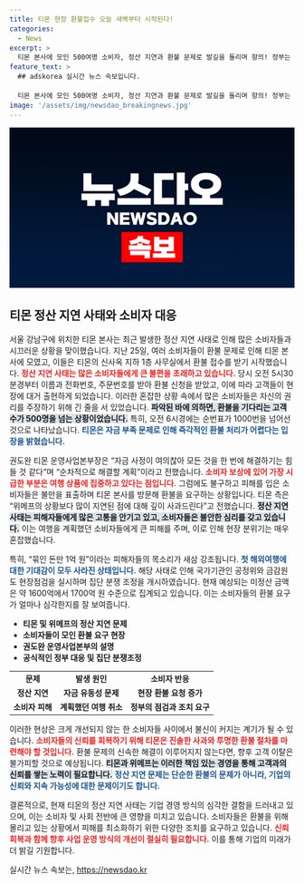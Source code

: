 ```yaml
---
title: 티몬 현장 환불접수 오늘 새벽부터 시작된다!
categories:
  - News
excerpt: >
  티몬 본사에 모인 500여명 소비자, 정산 지연과 환불 문제로 발길을 돌리며 항의! 정부는 합동 점검 착수, 위메프와 티몬의 미정산 금액은 무려 1700억 원에 달해. 지금 이 순간, 피해자들의 정서와 위기 상황이 고조되고 있다. 클릭 필수!
feature_text: >
  ## adskorea 실시간 뉴스 속보입니다.

  티몬 본사에 모인 500여명 소비자, 정산 지연과 환불 문제로 발길을 돌리며 항의! 정부는 합동 점검 착수, 위메프와 티몬의 미정산 금액은 무려 1700억 원에 달해. 지금 이 순간, 피해자들의 정서와 위기 상황이 고조되고 있다. 클릭 필수!
image: '/assets/img/newsdao_breakingnews.jpg'
---
```


<p><img src="/assets/img/newsdao_breakingnews.jpg" alt="adskorea 속보" /></p>

<h2 data-ke-size="size26">티몬 정산 지연 사태와 소비자 대응</h2>

<p data-ke-size="size16">
서울 강남구에 위치한 티몬 본사는 최근 발생한 정산 지연 사태로 인해 많은 소비자들과 시끄러운 상황을 맞이했습니다. 지난 25일, 여러 소비자들이 환불 문제로 인해 티몬 본사에 모였고, 이들은 티몬의 신사옥 지하 1층 사무실에서 환불 접수를 받기 시작했습니다. <b><span style="color: #ee2323;">정산 지연 사태는 많은 소비자들에게 큰 불편을 초래하고 있습니다.</span></b> 당시 오전 5시30분경부터 이름과 전화번호, 주문번호를 받아 환불 신청을 받았고, 이에 따라 고객들이 현장에 대거 출현하게 되었습니다. 이러한 혼잡한 상황 속에서 많은 소비자들은 자신의 권리를 주장하기 위해 긴 줄을 서 있었습니다. 
<b><span style="background-color: #21538527;">파악된 바에 의하면, 환불을 기다리는 고객 수가 500명을 넘는 상황이었습니다.</span></b> 특히, 오전 6시경에는 순번표가 1000번을 넘어선 것으로 나타났습니다. <b><span style="color: #1a5490;">티몬은 자금 부족 문제로 인해 즉각적인 환불 처리가 어렵다는 입장을 밝혔습니다.</span></b>
</p>

<p data-ke-size="size16">
권도완 티몬 운영사업본부장은 “자금 사정이 여의찮아 모든 것을 한 번에 해결하기는 힘들 것 같다”며 “순차적으로 해결할 계획”이라고 전했습니다. <b><span style="color: #ee2323;">소비자 보상에 있어 가장 시급한 부분은 여행 상품에 집중하고 있다는 점입니다.</span></b> 그럼에도 불구하고 피해를 입은 소비자들은 불만을 표출하며 티몬 본사를 방문해 환불을 요구하는 상황입니다. 티몬 측은 “위메프의 상황보다 많이 지연된 점에 대해 깊이 사과드린다”고 전했습니다. 
<b><span style="background-color: #21538527;">정산 지연 사태는 피해자들에게 많은 고통을 안기고 있고, 소비자들은 불안한 심리를 갖고 있습니다.</span></b> 이는 여행을 계획했던 소비자들에게 큰 피해를 주며, 이로 인해 현장 분위기는 매우 혼잡했습니다.
</p>

<p data-ke-size="size16">
특히, “묶인 돈만 1억 원”이라는 피해자들의 목소리가 새삼 강조됩니다. <b><span style="color: #1a5490;">첫 해외여행에 대한 기대감이 모두 사라진 상태입니다.</span></b> 해당 사태로 인해 국가기관인 공정위와 금감원도 현장점검을 실시하며 집단 분쟁 조정을 개시하였습니다. 현재 예상되는 미정산 금액은 약 1600억에서 1700억 원 수준으로 집계되고 있습니다. 이는 소비자들의 환불 요구가 얼마나 심각한지를 잘 보여줍니다.
</p>

<ul>
    <li><b>티몬 및 위메프의 정산 지연 문제</b></li>
    <li><b>소비자들이 모인 환불 요구 현장</b></li>
    <li><b>권도완 운영사업본부의 설명</b></li>
    <li><b>공식적인 정부 대응 및 집단 분쟁조정</b></li>
</ul>

<table style="width:100%">
    <tr>
        <td style="text-align: center; height: 17px;"><b>문제</b></td>
        <td style="text-align: center; height: 17px;"><b>발생 원인</b></td>
        <td style="text-align: center; height: 17px;"><b>소비자 반응</b></td>
    </tr>
    <tr>
        <td style="text-align: center; height: 17px;"><b>정산 지연</b></td>
        <td style="text-align: center; height: 17px;"><b>자금 유동성 문제</b></td>
        <td style="text-align: center; height: 17px;"><b>현장 환불 요청 증가</b></td>
    </tr>
    <tr>
        <td style="text-align: center; height: 17px;"><b>소비자 피해</b></td>
        <td style="text-align: center; height: 17px;"><b>계획했던 여행 취소</b></td>
        <td style="text-align: center; height: 17px;"><b>정부의 점검과 조치 요구</b></td>
    </tr>
</table>

<p data-ke-size="size16">
이러한 현상은 크게 개선되지 않는 한 소비자들 사이에서 불신이 커지는 계기가 될 수 있습니다. <b><span style="color: #ee2323;">소비자들의 신뢰를 회복하기 위해 티몬은 진솔한 사과와 투명한 환불 절차를 마련해야 할 것입니다.</span></b> 환불 문제의 신속한 해결이 이루어지지 않는다면, 향후 고객 이탈은 불가피할 것으로 예상됩니다. <b><span style="background-color: #21538527;">티몬과 위메프는 이러한 책임 있는 경영을 통해 고객과의 신뢰를 쌓는 노력이 필요합니다.</span></b>
<b><span style="color: #1a5490;">정산 지연 문제는 단순한 환불의 문제가 아니라, 기업의 신뢰와 지속 가능성에 대한 문제이기도 합니다.</span></b>
</p>

<p data-ke-size="size16">
결론적으로, 현재 티몬의 정산 지연 사태는 기업 경영 방식의 심각한 결함을 드러내고 있으며, 이는 소비자 및 사회 전반에 큰 영향을 미치고 있습니다. 소비자들은 환불을 위해 몰리고 있는 상황에서 피해를 최소화하기 위한 다양한 조치를 요구하고 있습니다. <b><span style="color: #ee2323;">신뢰 회복과 함께 향후 사업 운영 방식의 개선이 절실히 필요합니다.</span></b> 이를 통해 기업의 미래가 더 밝길 기원합니다.
</p>
실시간 뉴스 속보는, <a href="https://newsdao.kr" rel="dofollow">https://newsdao.kr</a>


